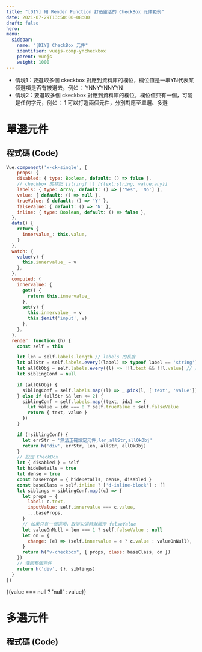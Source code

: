 ```yaml
---
title: "[DIY] 用 Render Function 打造靈活的 CheckBox 元件範例"
date: 2021-07-29T13:50:00+08:00
draft: false
hero: 
menu:
  sidebar:
    name: "[DIY] CheckBox 元件"
    identifier: vuejs-comp-yncheckbox
    parent: vuejs
    weight: 1000
---
```


- 情境1：要選取多個 ckeckbox 對應到資料庫的欄位，欄位值是一串YN代表某個選項是否有被選去，例如： YNNYYNNYYN
- 情境2：要選取多個 ckeckbox 對應到資料庫的欄位，欄位值只有一個，可能是任何字元，例如： 1
可以打造兩個元件，分別對應至單選、多選
# 單選元件
## 程式碼 (Code)

```js
Vue.component('x-ck-single', {
    props: {
    disabled: { type: Boolean, default: () => false },
    // checkbox 的標記 [string] || [{text:string, value:any}]
    labels: { type: Array, default: () => ['Yes', 'No'] }, 
    value: { default: () => null },
    trueValue: { default: () => 'Y' },
    falseValue: { default: () => 'N' },
    inline: { type: Boolean, default: () => false },
  },
  data() {
    return {
      innervalue_: this.value,
    }
  },
  watch: {
    value(v) {
      this.innervalue_ = v
    },
  },
  computed: {
    innervalue: {
      get() {
        return this.innervalue_
      },
      set(v) {
        this.innervalue_ = v
        this.$emit('input', v)
      },
    },
  },
  render: function (h) {
    const self = this

    let len = self.labels.length // labels 的長度
    let allStr = self.labels.every((label) => typeof label == 'string') // 是否為 string
    let allOkObj = self.labels.every((l) => !!l.text && !!l.value) // 是否為合法的物件(如果不是 string)
    let siblingConf = null

    if (allOkObj) {
      siblingConf = self.labels.map((l) => _.pick(l, ['text', 'value']))
    } else if (allStr && len <= 2) {
      siblingConf = self.labels.map((text, idx) => {
        let value = idx === 0 ? self.trueValue : self.falseValue
        return { text, value }
      })
    }

    if (!siblingConf) {
      let errStr = '無法正確設定元件,len,allStr,allOkObj'
      return h('div', errStr, len, allStr, allOkObj)
    }
    // 設定 CheckBox
    let { disabled } = self
    let hideDetails = true
    let dense = true
    const baseProps = { hideDetails, dense, disabled }
    const baseClass = self.inline ? ['d-inline-block'] : []
    let siblings = siblingConf.map((c) => {
      let props = {
        label: c.text,
        inputValue: self.innervalue === c.value,
        ...baseProps,
      }
      // 如果只有一個選項，取消勾選時就顯示 falseValue
      let valueOnNull = len === 1 ? self.falseValue : null
      let on = {
        change: (e) => (self.innervalue = e ? c.value : valueOnNull),
      }
      return h("v-checkbox", { props, class: baseClass, on })
    })
    // 傳回整個元件
    return h('div', {}, siblings)
  }
})
```
<div id="app">
  <x-ck-single v-model="value" inline></x-ck-single>
  {{value === null ? 'null' : value}}
</div>
<script src="https://cdn.jsdelivr.net/npm/lodash@4.17.21/lodash.min.js"></script>
<script src="https://cdn.jsdelivr.net/npm/vue@2.x/dist/vue.js"></script>
<script src="https://cdn.jsdelivr.net/npm/vuetify@2.x/dist/vuetify.js"></script>
<script>
Vue.component('x-ck-single', {
  props: {
  disabled: { type: Boolean, default: () => false },
  // checkbox 的標記 [string] || [{text:string, value:any}]
  labels: { type: Array, default: () => ['Yes', 'No'] }, 
  value: { default: () => null },
  trueValue: { default: () => 'Y' },
  falseValue: { default: () => 'N' },
  inline: { type: Boolean, default: () => false },
  },
  data() {
    return {
      innervalue_: this.value,
    }
  },
  watch: {
    value(v) {
      this.innervalue_ = v
    },
  },
  computed: {
    innervalue: {
      get() {
        return this.innervalue_
      },
      set(v) {
        this.innervalue_ = v
        this.$emit('input', v)
      },
    },
  },
  render: function (h) {
    const self = this
    let len = self.labels.length // labels 的長度
    let allStr = self.labels.every((label) => typeof label == 'string') // 是否為 string
    let allOkObj = self.labels.every((l) => !!l.text && !!l.value) // 是否為合法的物件(如果不是 string)
    let siblingConf = null
    if (allOkObj) {
      siblingConf = self.labels.map((l) => _.pick(l, ['text', 'value']))
    } else if (allStr && len <= 2) {
      siblingConf = self.labels.map((text, idx) => {
        let value = idx === 0 ? self.trueValue : self.falseValue
        return { text, value }
      })
    }
    if (!siblingConf) {
      let errStr = '無法正確設定元件,len,allStr,allOkObj'
      return h('div', errStr, len, allStr, allOkObj)
    }
    // 設定 CheckBox
    let { disabled } = self
    let hideDetails = true
    let dense = true
    const baseProps = { hideDetails, dense, disabled }
    const baseClass = self.inline ? ['d-inline-block'] : []
    let siblings = siblingConf.map((c) => {
      let props = {
        label: c.text,
        inputValue: self.innervalue === c.value,
        ...baseProps,
      }
      // 如果只有一個選項，取消勾選時就顯示 falseValue
      let valueOnNull = len === 1 ? self.falseValue : null
      let on = {
        change: (e) => (self.innervalue = e ? c.value : valueOnNull),
      }
      return h("v-checkbox", { props, class: baseClass, on })
    })
    // 傳回整個元件
    return h('div', {}, siblings)
  }
})
</script>
<script>
  new Vue({
    el: '#app',
    data: { value: '' }
  })
</script>

# 多選元件
## 程式碼 (Code)